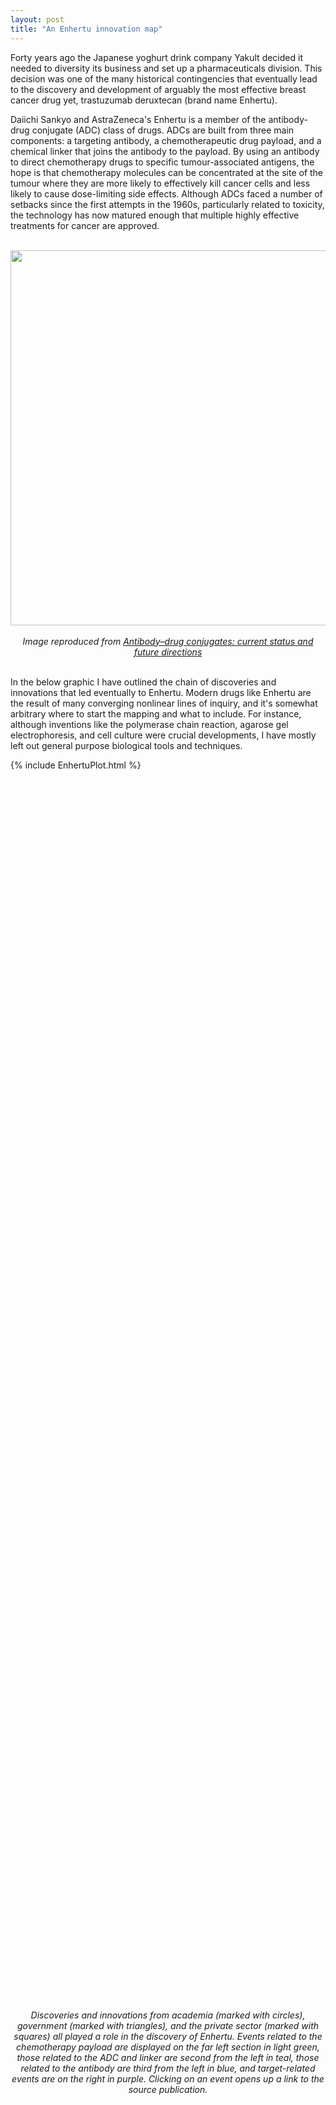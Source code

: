 ```yaml
---
layout: post
title: "An Enhertu innovation map"
---
```


<meta property="og:image" content="https://atelfo.github.io/assets/Dallebrainbiotech.png" />
<meta name="twitter:image" content="https://atelfo.github.io/assets/Dallebrainbiotech.png" />
<meta name="twitter:description" content="Mapping the chain of discoveries and innovations that led to the development of Enhertu">

Forty years ago the Japanese yoghurt drink company Yakult decided it needed to diversity its business and set up a pharmaceuticals division. This decision was one of the many historical contingencies that eventually lead to the discovery and development of arguably the most effective breast cancer drug yet, trastuzumab deruxtecan (brand name Enhertu).

Daiichi Sankyo and AstraZeneca's Enhertu is a member of the antibody-drug conjugate (ADC) class of drugs. ADCs are built from three main components: a targeting antibody, a chemotherapeutic drug payload, and a chemical linker that joins the antibody to the payload. By using an antibody to direct chemotherapy drugs to specific tumour-associated antigens, the hope is that chemotherapy molecules can be concentrated at the site of the tumour where they are more likely to effectively kill cancer cells and less likely to cause dose-limiting side effects. Although ADCs faced a number of setbacks since the first attempts in the 1960s, particularly related to toxicity, the technology has now matured enough that multiple highly effective treatments for cancer are approved.

<br>
<center><img src="https://atelfo.github.io/assets/ADCddt.png" width="600"></center>
<br>
<center><i>Image reproduced from <a href="[https://ourworldindata.org/brief-history-of-AI](https://pubmed.ncbi.nlm.nih.gov/24239727/)">Antibody–drug conjugates: current status and future directions</a></i></center>
<br>

In the below graphic I have outlined the chain of discoveries and innovations that led eventually to Enhertu. Modern drugs like Enhertu are the result of many converging nonlinear lines of inquiry, and it's somewhat arbitrary where to start the mapping and what to include. For instance, although inventions like the polymerase chain reaction, agarose gel electrophoresis, and cell culture were crucial developments, I have mostly left out general purpose biological tools and techniques. 

<div style="height: 2000px;">
  {% include EnhertuPlot.html %}
</div>


<center><i>Discoveries and innovations from academia (marked with circles), government (marked with triangles), and the private sector (marked with squares) all played a role in the discovery of Enhertu. Events related to the chemotherapy payload are displayed on the far left section in light green, those related to the ADC and linker are second from the left in teal, those related to the antibody are third from the left in blue, and target-related events are on the right in purple. Clicking on an event opens up a link to the source publication.<i></center>
